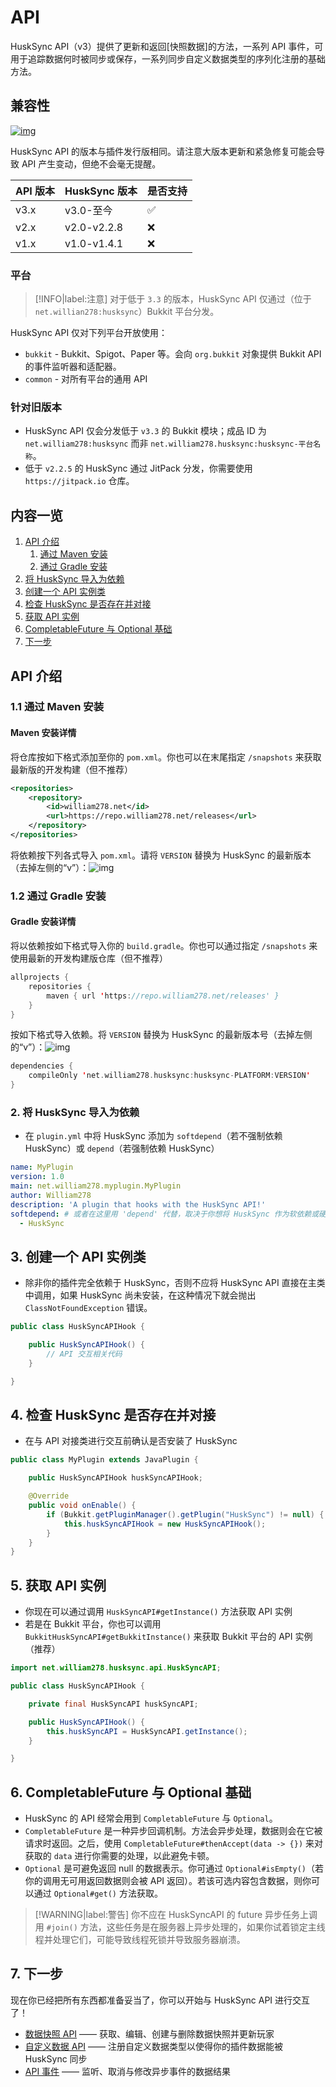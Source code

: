 # API

HuskSync API（v3）提供了更新和返回[快照数据]的方法，一系列 API 事件，可用于追踪数据何时被同步或保存，一系列同步自定义数据类型的序列化注册的基础方法。

## 兼容性

[![img](https://repo.william278.net/api/badge/latest/releases/net/william278/husksync/husksync-common?color=00fb9a&name=Maven&prefix=v)](https://repo.william278.net/#/releases/net/william278/husksync/)

HuskSync API 的版本与插件发行版相同。请注意大版本更新和紧急修复可能会导致 API 产生变动，但绝不会毫无提醒。

|API 版本|HuskSync 版本|是否支持|
|---|---|---|
|v3.x|v3.0-至今|✅|
|v2.x|v2.0-v2.2.8|❌|
|v1.x|v1.0-v1.4.1|❌|

### 平台

> [!INFO|label:注意]
> 对于低于 `3.3` 的版本，HuskSync API 仅通过（位于 `net.willian278:husksync`）Bukkit 平台分发。

HuskSync API 仅对下列平台开放使用：
* `bukkit` - Bukkit、Spigot、Paper 等。会向 `org.bukkit` 对象提供 Bukkit API 的事件监听器和适配器。
* `common` - 对所有平台的通用 API

### 针对旧版本

* HuskSync API 仅会分发低于 `v3.3` 的 Bukkit 模块；成品 ID 为 `net.william278:husksync` 而非 `net.william278.husksync:husksync-平台名称`。
* 低于 `v2.2.5` 的 HuskSync 通过 JitPack 分发，你需要使用 `https://jitpack.io` 仓库。

## 内容一览

1. [API 介绍](#API-介绍)
    1. [通过 Maven 安装](#11-通过-maven-安装)
    2. [通过 Gradle 安装](#12-通过-gradle-安装)
2. [将 HuskSync 导入为依赖](#2-将-husksync-导入为依赖)
3. [创建一个 API 实例类](#3-创建一个-api-实例类)
4. [检查 HuskSync 是否存在并对接](#4-检查-husksync-是否存在并对接)
5. [获取 API 实例](#4-检查-husksync-是否存在并对接)
6. [CompletableFuture 与 Optional 基础](#6-completablefuture-与-optional-基础)
7. [下一步](#)

## API 介绍

### 1.1 通过 Maven 安装

#### Maven 安装详情

将仓库按如下格式添加至你的 `pom.xml`。你也可以在末尾指定 `/snapshots` 来获取最新版的开发构建（但不推荐）
```XML
<repositories>
    <repository>
        <id>william278.net</id>
        <url>https://repo.william278.net/releases</url>
    </repository>
</repositories>
```

将依赖按下列各式导入 `pom.xml`。请将 `VERSION` 替换为 HuskSync 的最新版本（去掉左侧的“v”）：![img](https://img.shields.io/github/v/tag/WiIIiam278/HuskSync?color=%23ffffff&label=%20&style=flat-square)

### 1.2 通过 Gradle 安装

#### Gradle 安装详情

将以依赖按如下格式导入你的 `build.gradle`。你也可以通过指定 `/snapshots` 来使用最新的开发构建版仓库（但不推荐）

```Kotlin
allprojects {
    repositories {
        maven { url 'https://repo.william278.net/releases' }
    }
}
```

按如下格式导入依赖。将 `VERSION` 替换为 HuskSync 的最新版本号（去掉左侧的“v”）：![img](https://img.shields.io/github/v/tag/WiIIiam278/HuskSync?color=%23ffffff&label=%20&style=flat-square)

```Kotlin
dependencies {
    compileOnly 'net.william278.husksync:husksync-PLATFORM:VERSION'
}
```

### 2. 将 HuskSync 导入为依赖

* 在 `plugin.yml` 中将 HuskSync 添加为 `softdepend`（若不强制依赖 HuskSync）或 `depend`（若强制依赖 HuskSync）
```YAML
name: MyPlugin
version: 1.0
main: net.william278.myplugin.MyPlugin
author: William278
description: 'A plugin that hooks with the HuskSync API!'
softdepend: # 或者在这里用 'depend' 代替，取决于你想将 HuskSync 作为软依赖或硬依赖
  - HuskSync
```

## 3. 创建一个 API 实例类

* 除非你的插件完全依赖于 HuskSync，否则不应将 HuskSync API 直接在主类中调用，如果 HuskSync 尚未安装，在这种情况下就会抛出 `ClassNotFoundException` 错误。

```Java
public class HuskSyncAPIHook {

    public HuskSyncAPIHook() {
        // API 交互相关代码
    }

}
```

## 4. 检查 HuskSync 是否存在并对接

* 在与 API 对接类进行交互前确认是否安装了 HuskSync

```Java
public class MyPlugin extends JavaPlugin {

    public HuskSyncAPIHook huskSyncAPIHook;

    @Override
    public void onEnable() {
        if (Bukkit.getPluginManager().getPlugin("HuskSync") != null) {
            this.huskSyncAPIHook = new HuskSyncAPIHook();
        }
    }
}
```

## 5. 获取 API 实例

* 你现在可以通过调用 `HuskSyncAPI#getInstance()` 方法获取 API 实例
* 若是在 Bukkit 平台，你也可以调用 `BukkitHuskSyncAPI#getBukkitInstance()` 来获取 Bukkit 平台的 API 实例（推荐）

```Java
import net.william278.husksync.api.HuskSyncAPI;

public class HuskSyncAPIHook {

    private final HuskSyncAPI huskSyncAPI;

    public HuskSyncAPIHook() {
        this.huskSyncAPI = HuskSyncAPI.getInstance();
    }

}
```

## 6. CompletableFuture 与 Optional 基础

* HuskSync 的 API 经常会用到 `CompletableFuture` 与 `Optional`。
* `CompletableFuture` 是一种异步回调机制。方法会异步处理，数据则会在它被请求时返回。之后，使用 `CompletableFuture#thenAccept(data -> {})` 来对获取的 `data` 进行你需要的处理，以此避免卡顿。
* `Optional` 是可避免返回 null 的数据表示。你可通过 `Optional#isEmpty()`（若你的调用无可用返回数据则会被 API 返回）。若该可选内容包含数据，则你可以通过 `Optional#get()` 方法获取。

> [!WARNING|label:警告]
> 你不应在 HuskSyncAPI 的 future 异步任务上调用 `#join()` 方法，这些任务是在服务器上异步处理的，如果你试着锁定主线程并处理它们，可能导致线程死锁并导致服务器崩溃。

## 7. 下一步

现在你已经把所有东西都准备妥当了，你可以开始与 HuskSync API 进行交互了！

* [数据快照 API](documentation.api.data-snapshot-api.md) —— 获取、编辑、创建与删除数据快照并更新玩家
* [自定义数据 API](documentation.api.custom-data-api.md) —— 注册自定义数据类型以使得你的插件数据能被 HuskSync 同步
* [API 事件](documentation.api.api-events.md) —— 监听、取消与修改异步事件的数据结果

